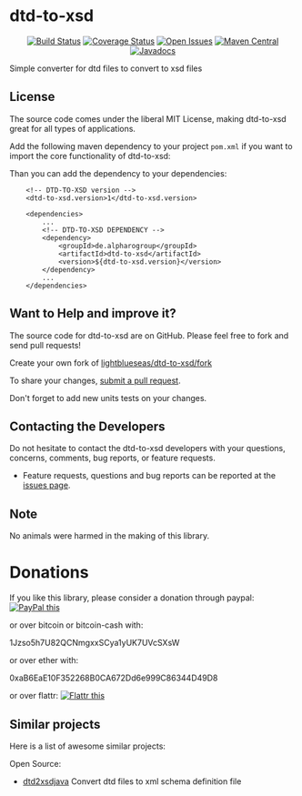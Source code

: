 # dtd-to-xsd

<div align="center">

[![Build Status](https://travis-ci.org/lightblueseas/dtd-to-xsd.svg?branch=master)](https://travis-ci.org/lightblueseas/dtd-to-xsd) 
[![Coverage Status](https://coveralls.io/repos/github/lightblueseas/dtd-to-xsd/badge.svg?branch=develop)](https://coveralls.io/github/lightblueseas/dtd-to-xsd?branch=master)
[![Open Issues](https://img.shields.io/github/issues/lightblueseas/dtd-to-xsd.svg?style=flat)](https://github.com/lightblueseas/dtd-to-xsd/issues)
[![Maven Central](https://maven-badges.herokuapp.com/maven-central/de.alpharogroup/dtd-to-xsd/badge.svg)](https://maven-badges.herokuapp.com/maven-central/de.alpharogroup/dtd-to-xsd)
[![Javadocs](http://www.javadoc.io/badge/de.alpharogroup/dtd-to-xsd.svg)](http://www.javadoc.io/doc/de.alpharogroup/dtd-to-xsd)

</div>

Simple converter for dtd files to convert to xsd files

## License

The source code comes under the liberal MIT License, making dtd-to-xsd great for all types of applications.

Add the following maven dependency to your project `pom.xml` if you want to import the core functionality of dtd-to-xsd:

Than you can add the dependency to your dependencies:

		<!-- DTD-TO-XSD version -->
		<dtd-to-xsd.version>1</dtd-to-xsd.version>

		<dependencies>
			...
            <!-- DTD-TO-XSD DEPENDENCY -->
			<dependency>
				<groupId>de.alpharogroup</groupId>
				<artifactId>dtd-to-xsd</artifactId>
				<version>${dtd-to-xsd.version}</version>
			</dependency>
			...
		</dependencies>


## Want to Help and improve it? ###

The source code for dtd-to-xsd are on GitHub. Please feel free to fork and send pull requests!

Create your own fork of [lightblueseas/dtd-to-xsd/fork](https://github.com/lightblueseas/dtd-to-xsd/fork)

To share your changes, [submit a pull request](https://github.com/lightblueseas/dtd-to-xsd/pull/new/develop).

Don't forget to add new units tests on your changes.

## Contacting the Developers

Do not hesitate to contact the dtd-to-xsd developers with your questions, concerns, comments, bug reports, or feature requests.
- Feature requests, questions and bug reports can be reported at the [issues page](https://github.com/lightblueseas/dtd-to-xsd/issues).

## Note

No animals were harmed in the making of this library.

# Donations

If you like this library, please consider a donation through paypal: <a href="https://www.paypal.com/cgi-bin/webscr?cmd=_s-xclick&hosted_button_id=B37J9DZF6G9ZC" target="_blank">
<img src="https://www.paypalobjects.com/en_US/GB/i/btn/btn_donateCC_LG.gif" alt="PayPal this" title="PayPal – The safer, easier way to pay online!" border="0" />
</a>

or over bitcoin or bitcoin-cash with:

1Jzso5h7U82QCNmgxxSCya1yUK7UVcSXsW

or over ether with:

0xaB6EaE10F352268B0CA672Dd6e999C86344D49D8

or over flattr: 
<a href="https://flattr.com/submit/auto?fid=r7vp62&url=https%3A%2F%2Fgithub.com%2Flightblueseas%2Fdtd-to-xsd" target="_blank">
<img src="http://api.flattr.com/button/flattr-badge-large.png" alt="Flattr this" title="Flattr this" border="0" />
</a>

## Similar projects

Here is a list of awesome similar projects:

Open Source:

 * [dtd2xsdjava](https://code.google.com/archive/p/dtd2xsdjava/) Convert dtd files to xml schema definition file


